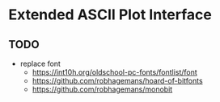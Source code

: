 # Extended ASCII Plot Interface

## TODO

- replace font
  - https://int10h.org/oldschool-pc-fonts/fontlist/font
  - https://github.com/robhagemans/hoard-of-bitfonts
  - https://github.com/robhagemans/monobit
